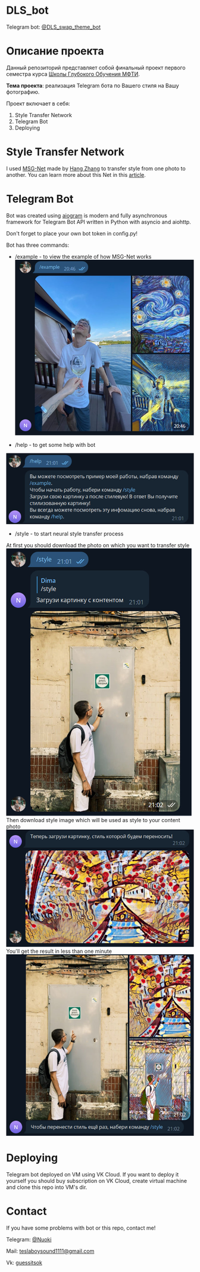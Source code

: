 # DLS_bot
Telegram bot: [@DLS_swap_theme_bot][bot]

# Описание проекта
Данный репозиторий представляет собой финальный проект первого семестра курса [Школы Глубокого Обучения МФТИ][DLS].

**Тема проекта**: реализация Telegram бота по Вашего стиля на Вашу фотографию.

Проект включает в себя:

1. Style Transfer Network
2. Telegram Bot
3. Deploying

# Style Transfer Network
I used [MSG-Net][MSG] made by [Hang Zhang][Zhang] to transfer style from one photo to another. You can learn more about this Net in this [article][article].

# Telegram Bot
Bot was created using [aiogram][aiogram] is modern and fully asynchronous framework for Telegram Bot API written in Python with asyncio and aiohttp.

Don't forget to place your own bot token in config.py!

Bot has three commands:

- /example - to view the example of how MSG-Net works 
![title](example/readme_example.jpg)

- /help - to get some help with bot


![title](example/readme_help.jpg)

- /style - to start neural style transfer process

At first you should download the photo on which you want to transfer style
![title](example/readme_style_1.jpg)
Then download style image which will be used as style to your content photo
![title](example/readme_style_2.jpg)
You'll get the result in less than one minute
![title](example/readme_style_3.jpg)

# Deploying
Telegram bot deployed on VM using VK Cloud. If you want to deploy it yourself you should buy subscription on VK Cloud, create virtual machine and clone this repo into VM's dir. 

# Contact
If you have some problems with bot or this repo, contact me!

Telegram: [@Nuoki][telegram_me]

Mail: teslaboysound1111@gmail.com

Vk: [guessitsok][vk_me]

[bot]: https://t.me/DLS_swap_theme_bot
[DLS]: https://dls.samcs.ru/
[Zhang]: https://github.com/zhanghang1989
[MSG]: https://github.com/zhanghang1989/PyTorch-Multi-Style-Transfer#msg-net
[article]: https://arxiv.org/pdf/1703.06953.pdf
[aiogram]: https://aiogram.dev/
[telegram_me]: https://t.me/Nuoki
[vk_me]: https://vk.com/guessitsok

